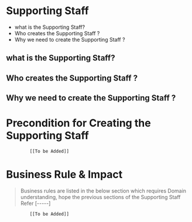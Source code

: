 # Supporting Staff

* what is the Supporting Staff?
* Who creates the Supporting Staff ?
* Why we need to create the Supporting Staff ? 



## what is the Supporting Staff?

## Who creates the Supporting Staff ?

## Why we need to create the Supporting Staff ? 


# Precondition for Creating the Supporting Staff




             [[To be Added]]
 




# Business Rule & Impact 

> Business rules are listed in the below section which requires Domain understanding, hope the previous sections of the Supporting Staff Refer [-----]


             [[To be Added]]
 


